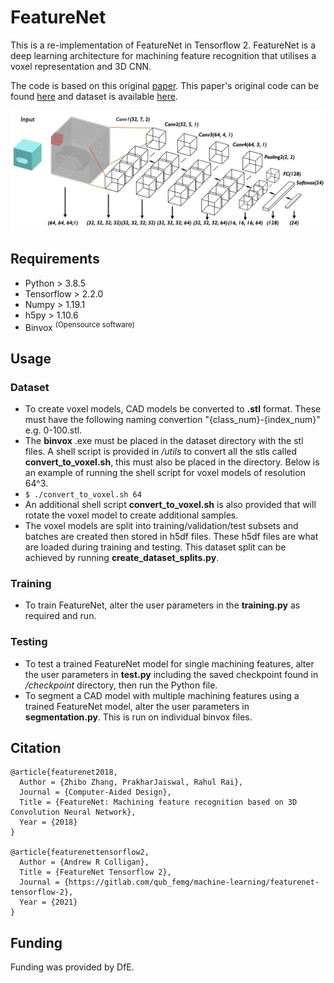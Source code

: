 # FeatureNet
This is a re-implementation of FeatureNet in Tensorflow 2. FeatureNet is a deep learning architecture for machining feature recognition that utilises a voxel representation and 3D CNN.

The code is based on this original [paper](https://www.sciencedirect.com/science/article/abs/pii/S0010448518301349). This paper's original code can be found [here](https://github.com/zibozzb/FeatureNet) and dataset is available [here](https://github.com/madlabub/Machining-feature-dataset).

![featurenet_network](imgs/featurenet.png)

## Requirements
- Python > 3.8.5
- Tensorflow > 2.2.0
- Numpy > 1.19.1
- h5py > 1.10.6
- Binvox <sup>(Opensource software)</sup>

## Usage
### Dataset
- To create voxel models, CAD models be converted to **.stl** format. These must have the following naming convertion "{class_num}-{index_num}" e.g. 0-100.stl.
- The **binvox** .exe must be placed in the dataset directory with the stl files. A shell script is provided in */utils* to convert all the stls called **convert_to_voxel.sh**, this must also be placed in the directory. Below is an example of running the shell script for voxel models of resolution 64^3.
- `$ ./convert_to_voxel.sh 64`
- An additional shell script **convert_to_voxel.sh** is also provided that will rotate the voxel model to create additional samples.
- The voxel models are split into training/validation/test subsets and batches are created then stored in h5df files. These h5df files are what are loaded during training and testing. This dataset split can be achieved by running **create_dataset_splits.py**.

### Training
- To train FeatureNet, alter the user parameters in the **training.py** as required and run.

### Testing
- To test a trained FeatureNet model for single machining features, alter the user parameters in **test.py** including the saved checkpoint found in */checkpoint* directory, then run the Python file.
- To segment a CAD model with multiple machining features using a trained FeatureNet model, alter the user parameters in **segmentation.py**. This is run on individual binvox files.


## Citation
    @article{featurenet2018,
      Author = {Zhibo Zhang, PrakharJaiswal, Rahul Rai},
      Journal = {Computer-Aided Design},
      Title = {FeatureNet: Machining feature recognition based on 3D Convolution Neural Network},
      Year = {2018}
    }

    @article{featurenettensorflow2,
      Author = {Andrew R Colligan},
      Title = {FeatureNet Tensorflow 2},
      Journal = {https://gitlab.com/qub_femg/machine-learning/featurenet-tensorflow-2},
      Year = {2021}
    }

## Funding
Funding was provided by DfE.
